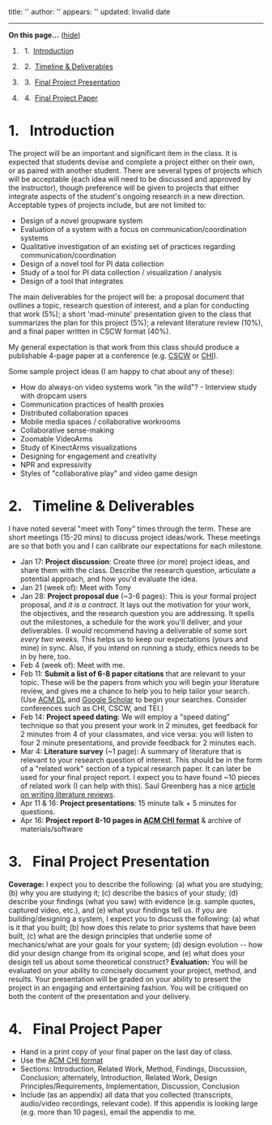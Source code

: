 title: ''
author: ''
appears: ''
updated: Invalid date

---

<div class="toc">

<a name="toc" id="toc"></a>**On this page...** ([hide](javascript:toggle('tocid');))

1.    1.  [Introduction](#toc1)

2.    2.  [Timeline & Deliverables](#toc2)

3.    3.  [Final Project Presentation](#toc3)

4.    4.  [Final Project Paper](#toc4)</div>

# <a name="toc1" id="toc1"></a>1.  Introduction

The project will be an important and significant item in the class. It is expected that students devise and complete a project either on their own, or as paired with another student. There are several types of projects which will be acceptable (each idea will need to be discussed and approved by the instructor), though preference will be given to projects that either integrate aspects of the student's ongoing research in a new direction. Acceptable types of projects include, but are not limited to:

* Design of a novel groupware system
* Evaluation of a system with a focus on communication/coordination systems
* Qualitative investigation of an existing set of practices regarding communication/coordination
* Design of a novel tool for PI data collection
* Study of a tool for PI data collection / visualization / analysis
* Design of a tool that integrates

The main deliverables for the project will be: a proposal document that outlines a topic, research question of interest, and a plan for conducting that work (5%); a short 'mad-minute' presentation given to the class that summarizes the plan for this project (5%); a relevant literature review (10%), and a final paper written in CSCW format (40%).

My general expectation is that work from this class should produce a publishable 4-page paper at a conference (e.g. [CSCW](http://cscw.acm.org) or [CHI](http://www.chi2013.org)).

Some sample project ideas (I am happy to chat about any of these):

* How do always-on video systems work "in the wild"? - Interview study with dropcam users
* Communication practices of health proxies
* Distributed collaboration spaces
* Mobile media spaces / collaborative workrooms
* Collaborative sense-making
* Zoomable VideoArms
* Study of KinectArms visualizations
* Designing for engagement and creativity
* NPR and expressivity
* Styles of "collaborative play" and video game design

# <a name="toc2" id="toc2"></a>2.  Timeline & Deliverables

I have noted several "meet with Tony" times through the term. These are short meetings (15-20 mins) to discuss project ideas/work. These meetings are so that both you and I can calibrate our expectations for each milestone.

* Jan 17: **Project discussion**: Create three (or more) project ideas, and share them with the class. Describe the research question, articulate a potential approach, and how you'd evaluate the idea.
* Jan 21 (week of): Meet with Tony
* Jan 28: **Project proposal due** (~3-6 pages): This is your formal project proposal, and _it is a contract._ It lays out the motivation for your work, the objectives, and the research question you are addressing. It spells out the milestones, a schedule for the work you'll deliver, and your deliverables. (I would recommend having a deliverable of some sort _every two weeks._ This helps us to keep our expectations (yours and mine) in sync. Also, if you intend on running a study, ethics needs to be in by here, too.
* Feb 4 (week of): Meet with me.
* Feb 11: **Submit a list of 6-8 paper citations** that are relevant to your topic. These will be the papers from which you will begin your literature review, and gives me a chance to help you to help tailor your search. (Use [ACM DL](http://dl.acm.org/) and [Google Scholar](http://scholar.google.com/) to begin your searches. Consider conferences such as CHI, CSCW, and TEI.)
* Feb 14: **Project speed dating**: We will employ a "speed dating" technique so that you present your work in 2 minutes, get feedback for 2 minutes from 4 of your classmates, and vice versa: you will listen to four 2 minute presentations, and provide feedback for 2 minutes each.
* Mar 4: **Literature survey** (~1 page): A summary of literature that is relevant to your research question of interest. This should be in the form of a "related work" section of a typical research paper. It can later be used for your final project report. I expect you to have found ~10 pieces of related work (I can help with this). Saul Greenberg has a nice [article on writing literature reviews](http://pages.cpsc.ucalgary.ca/~saul/wiki/pmwiki.php/Chapter1/HowToWriteALiteratureReview).
* Apr 11 & 16: **Project presentations**: 15 minute talk + 5 minutes for questions.
* Apr 16: **Project report 8-10 pages in [ACM CHI format](http://www.sigchi.org/chipubform)** & archive of materials/software

# <a name="toc3" id="toc3"></a>3.  Final Project Presentation

**Coverage:** I expect you to describe the following: (a) what you are studying; (b) why you are studying it; (c) describe the basics of your study; (d) describe your findings (what you saw) with evidence (e.g. sample quotes, captured video, etc.), and (e) what your findings tell us. If you are building/designing a system, I expect you to discuss the following: (a) what is it that you built; (b) how does this relate to prior systems that have been built, (c) what are the design principles that underlie some of mechanics/what are your goals for your system; (d) design evolution -- how did your design change from its original scope, and (e) what does your design tell us about some theoretical construct?
**Evaluation:** You will be evaluated on your ability to concisely document your project, method, and results. Your presentation will be graded on your ability to present the project in an engaging and entertaining fashion. You will be critiqued on both the content of the presentation and your delivery.

# <a name="toc4" id="toc4"></a>4.  Final Project Paper

* Hand in a print copy of your final paper on the last day of class.
* Use the [ACM CHI format](http://www.sigchi.org/chipubform)
* Sections: Introduction, Related Work, Method, Findings, Discussion, Conclusion; alternately, Introduction, Related Work, Design Principles/Requirements, Implementation, Discussion, Conclusion
* Include (as an appendix) all data that you collected (transcripts, audio/video recordings, relevant code). If this appendix is looking large (e.g. more than 10 pages), email the appendix to me.
